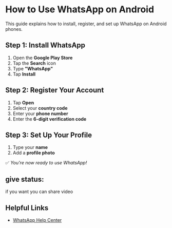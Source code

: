 # How to Use WhatsApp on Android
This guide explains how to install, register, and set up WhatsApp on Android phones.

## Step 1: Install WhatsApp

1. Open the **Google Play Store**
2. Tap the **Search** icon
3. Type **"WhatsApp"**
4. Tap **Install**

## Step 2: Register Your Account

1. Tap **Open**
2. Select your **country code**
3. Enter your **phone number**
4. Enter the **6-digit verification code**

## Step 3: Set Up Your Profile

1. Type your **name**
2. Add a **profile photo**

✅ *You're now ready to use WhatsApp!*
## give status:
if you want you can share video  


## Helpful Links

- [WhatsApp Help Center](https://faq.whatsapp.com/)

